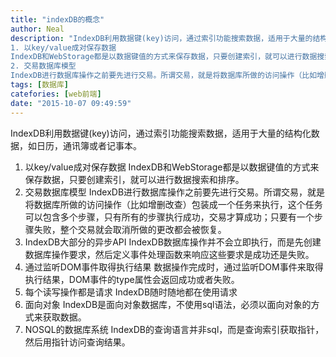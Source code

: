 ```yaml
---
title: "indexDB的概念"
author: Neal
description: "IndexDB利用数据键(key)访问，通过索引功能搜索数据，适用于大量的结构化数据，如日历，通讯簿或者记事本。 
1. 以key/value成对保存数据 
IndexDB和WebStorage都是以数据键值的方式来保存数据，只要创建索引，就可以进行数据搜索和排序。 
2. 交易数据库模型 
IndexDB进行数据库操作之前要先进行交易。所谓交易，就是将数据库所做的访问操作（比如增删改查）包装成一个"
tags: [数据库]
catefories: [web前端]
date: "2015-10-07 09:49:59"
---
```

IndexDB利用数据键(key)访问，通过索引功能搜索数据，适用于大量的结构化数据，如日历，通讯簿或者记事本。
1. 以key/value成对保存数据
IndexDB和WebStorage都是以数据键值的方式来保存数据，只要创建索引，就可以进行数据搜索和排序。
2. 交易数据库模型
IndexDB进行数据库操作之前要先进行交易。所谓交易，就是将数据库所做的访问操作（比如增删改查）包装成一个任务来执行，这个任务可以包含多个步骤，只有所有的步骤执行成功，交易才算成功；只要有一个步骤失败，整个交易就会取消所做的更改都会被恢复。
3.  IndexDB大部分的异步API
IndexDB数据库操作并不会立即执行，而是先创建数据库操作要求，然后定义事件处理函数来响应这些要求是成功还是失败。
4. 通过监听DOM事件取得执行结果
数据操作完成时，通过监听DOM事件来取得执行结果，DOM事件的type属性会返回成功或者失败。
5. 每个读写操作都是请求
IndexDB随时随地都在使用请求
6. 面向对象
IndexDB是面向对象数据库，不使用sql语法，必须以面向对象的方式来获取数据。
7. NOSQL的数据库系统
IndexDB的查询语言并非sql，而是查询索引获取指针，然后用指针访问查询结果。